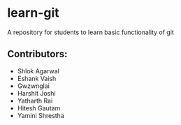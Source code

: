 # learn-git
A repository for students to learn basic functionality of git

## Contributors:
 - Shlok Agarwal
 - Eshank Vaish 
 - Gwzwnglai 
 - Harshit Joshi
 - Yatharth Rai
 - Hitesh Gautam
 - Yamini Shrestha
